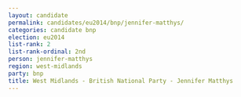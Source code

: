 ```yaml
---
layout: candidate
permalink: candidates/eu2014/bnp/jennifer-matthys/
categories: candidate bnp
election: eu2014
list-rank: 2
list-rank-ordinal: 2nd
person: jennifer-matthys
region: west-midlands
party: bnp
title: West Midlands - British National Party - Jennifer Matthys
---
```

